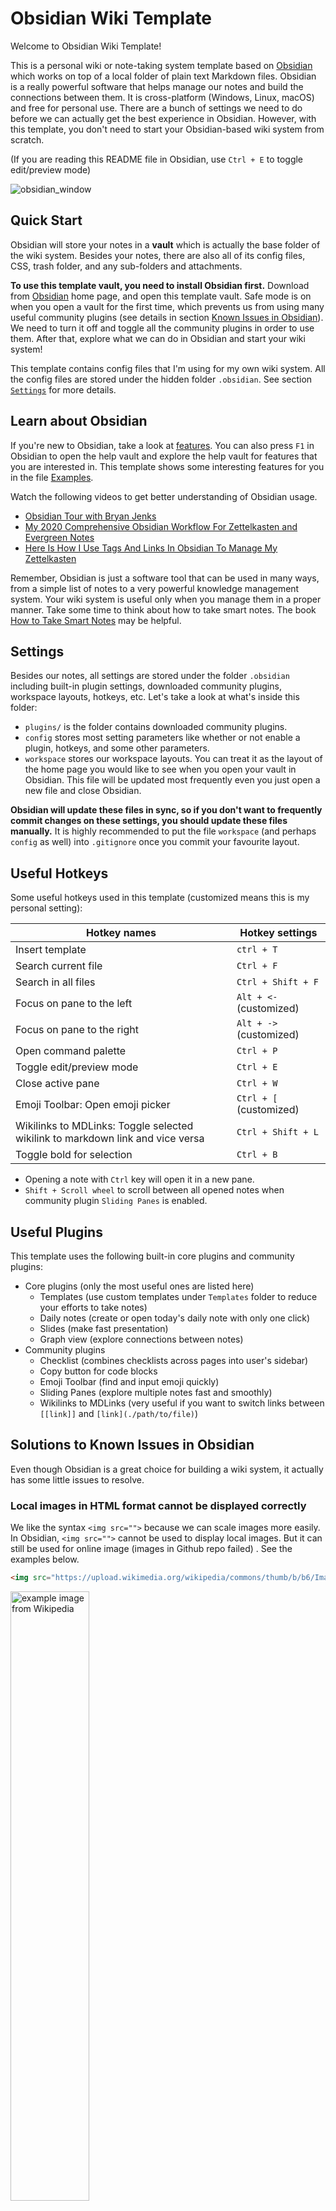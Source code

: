 # Obsidian Wiki Template
Welcome to Obsidian Wiki Template!

This is a personal wiki or note-taking system template based on [Obsidian](https://obsidian.md/) which works on top of a local folder of plain text Markdown files. Obsidian is a really powerful software that helps manage our notes and build the connections between them. It is cross-platform (Windows, Linux, macOS) and free for personal use. There are a bunch of settings we need to do before we can actually get the best experience in Obsidian. However, with this template, you don't need to start your Obsidian-based wiki system from scratch.

(If you are reading this README file in Obsidian, use `Ctrl + E` to toggle edit/preview mode)

![obsidian_window](asserts/obsidian_window.png)

## Quick Start

Obsidian will store your notes in a **vault** which is actually the base folder of the wiki system. Besides your notes, there are also all of its config files, CSS, trash folder, and any sub-folders and attachments.

**To use this template vault, you need to install Obsidian first.** Download from [Obsidian](https://obsidian.md/) home page, and open this template vault. Safe mode is on when you open a vault for the first time, which prevents us from using many useful community plugins (see details in section [Known Issues in Obsidian](#Known-Issues-in-Obsidian)). We need to turn it off and toggle all the community plugins in order to use them. After that, explore what we can do in Obsidian and start your wiki system!

This template contains config files that I'm using for my own wiki system. All the config files are stored under the hidden folder `.obsidian`. See section [`Settings`](#Settings) for more details.

## Learn about Obsidian

If you're new to Obsidian, take a look at [features](https://obsidian.md/features). You can also press `F1` in Obsidian to open the help vault and explore the help vault for features that you are interested in.  This template shows some interesting features for you in the file [Examples](Examples.md). 

Watch the following videos to get better understanding of Obsidian usage.

- [Obsidian Tour with Bryan Jenks](https://www.youtube.com/watch?v=GurXxeaq68o)
- [My 2020 Comprehensive Obsidian Workflow For Zettelkasten and Evergreen Notes](https://www.youtube.com/watch?v=Ewhfok91AdE)
- [Here Is How I Use Tags And Links In Obsidian To Manage My Zettelkasten](https://www.youtube.com/watch?v=zIh1S7ra3aI)

Remember, Obsidian is just a software tool that can be used in many ways, from a simple list of notes to a very powerful knowledge management system. Your wiki system is useful only when you manage them in a proper manner. Take some time to think about how to take smart notes. The book [How to Take Smart Notes](https://takesmartnotes.com/) may be helpful.

## Settings

Besides our notes, all settings are stored under the folder `.obsidian` including built-in plugin settings, downloaded community plugins, workspace layouts, hotkeys, etc. Let's take a look at what's inside this folder:

- `plugins/` is the folder contains downloaded community plugins.
- `config` stores most setting parameters like whether or not enable a plugin, hotkeys, and some other parameters.
- `workspace` stores our workspace layouts. You can treat it as the layout of the home page you would like to see when you open your vault in Obsidian. This file will be updated most frequently even you just open a new file and close Obsidian.

**Obsidian will update these files in sync, so if you don't want to frequently commit changes on these settings, you should update these files manually.** It is highly recommended to put the file `workspace` (and perhaps `config` as well) into `.gitignore` once you commit your favourite layout.

## Useful Hotkeys

Some useful hotkeys used in this template (customized means this is my personal setting):

| Hotkey names                                                 | Hotkey settings         |
| ------------------------------------------------------------ | ----------------------- |
| Insert template                                              | `ctrl + T`              |
| Search current file                                          | `Ctrl + F`              |
| Search in all files                                          | `Ctrl + Shift + F`      |
| Focus on pane to the left                                    | `Alt + <-` (customized) |
| Focus on pane to the right                                   | `Alt + ->` (customized) |
| Open command palette                                         | `Ctrl + P`              |
| Toggle edit/preview mode                                     | `Ctrl + E`              |
| Close active pane                                            | `Ctrl + W`              |
| Emoji Toolbar: Open emoji picker                             | `Ctrl + [` (customized) |
| Wikilinks to MDLinks: Toggle selected wikilink to markdown link and vice versa | `Ctrl + Shift + L`      |
| Toggle bold for selection                                    | `Ctrl + B`              |

- Opening a note with `Ctrl` key will open it in a new pane.
- `Shift + Scroll wheel` to scroll between all opened notes when community plugin `Sliding Panes` is enabled.


## Useful Plugins

This template uses the following built-in core plugins and community plugins:

- Core plugins (only the most useful ones are listed here)
  - Templates (use custom templates under `Templates` folder to reduce your efforts to take notes)
  - Daily notes (create or open today's daily note with only one click)
  - Slides (make fast presentation)
  - Graph view (explore connections between notes)
- Community plugins
  - Checklist (combines checklists across pages into user's sidebar)
  - Copy button for code blocks
  - Emoji Toolbar (find and input emoji quickly)
  - Sliding Panes (explore multiple notes fast and smoothly)
  - Wikilinks to MDLinks (very useful if you want to switch links between `[[link]]` and `[link](./path/to/file)`)

## Solutions to Known Issues in Obsidian

Even though Obsidian is a great choice for building a wiki system, it actually has some little issues to resolve.

### Local images in HTML format cannot be displayed correctly

We like the syntax `<img src="">` because we can scale images more easily. In Obsidian, `<img src="">` cannot be used to display local images. But it can still be used for online image (images in Github repo failed) . See the examples below.

```markdown
<img src="https://upload.wikimedia.org/wikipedia/commons/thumb/b/b6/Image_created_with_a_mobile_phone.png/1280px-Image_created_with_a_mobile_phone.png" width="50%" alt="example image from Wikipedia">
```

<img src="https://upload.wikimedia.org/wikipedia/commons/thumb/b/b6/Image_created_with_a_mobile_phone.png/1280px-Image_created_with_a_mobile_phone.png" width="50%" alt="example image from Wikipedia">

```markdown
<img src="https://github.com/Magic-wei/obsidian_wiki_template/blob/main/asserts/example_image.svg" width="50%" alt="example_image from Github repo">
```

<img src="https://github.com/Magic-wei/obsidian_wiki_template/blob/main/asserts/example_image.svg" width="50%" alt="example_image from Github repo">

```markdown
<img src="./asserts/example_image.svg" width="50%" alt="example_image from local file">
```

<img src="./asserts/example_image.svg" width="50%" alt="example_image from local file">

Solution is, we use table to help us arrange images. There is a template file named `Two-Column Images` which we can use to resize image to 50% width. This should work well in most cases.

```markdown
| Left | Right |
|-----|-----|
|![[example_image.svg]]|![example_image.svg](example_image.svg)|
```

| Left | Right |
|-----|-----|
|![[example_image.svg]]|![example_image.svg](./asserts/example_image.svg)|

### A LaTeX field with `*` in it cannot be rendered properly if there is a star symbol `*` before it

If we use star symbol `*` in a LaTeX field like $C^*$, in the same paragraph there should not be any `*` symbol before it (it's okay to use star `*` in a code field before it), otherwise the LaTeX symbol cannot be rendered properly. See examples below.

| Test Code                                           | Display (See this part in Obsidian)               |
| --------------------------------------------------- | ------------------------------------------------- |
| `A* search can find the optimal cost $C^*$.`        | A* search can find the optimal cost $C^*$.        |
| `A-star search can find the optimal cost $C^*$.`    | A-star search can find the optimal cost $C^*$.    |
| `The optimal cost $C^*$ can be found by A* search.` | The optimal cost $C^*$ can be found by A* search. |
| `*` `$C^*$ A* $C_1^*$ $C_2^*$`                      | `*` $C^*$ A* $C_1^*$ $C_2^*$                      |

![image-20211021182228211](asserts/star_symbol_issue_with_latex.png)

### Safe mode is on every time we clone and open the vault for the first time

Safe mode will be initialized to `ON` every time we clone and open the vault for the first time on a new PC, which will prevent us from using community plugins.

Solution is:

1. Back up `.obsidian/config` and `.obsidian/workspace` before we clone and open the vault for the first time. 
2. Open the vault and turn off safe mode. 
3. Restore these two files with backup. Everything will be exactly what it was.

Feel free to use the script `setup.sh` to help backup or restore on Linux.

```bash
# Step 1: Back up (Run the script in the root directory of this repo)
./setup.sh backup

# Step 2: Open the vault and turn safe mode off.

# Step 3: Restore
./setup.sh restore

# See command instructions by
./setup.sh
./setup.sh -h
./setup.sh --help
```



## Credits

- **Shida Li** and **Erica Xu** for their excellent works on [Obsidian](https://obsidian.md/).
- **Bryan Jenks** for his wonderful and elaborated videos about how to take notes in Obsidian.